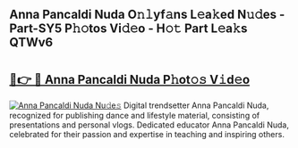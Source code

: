 ## Anna Pancaldi Nuda O𝚗𝚕yf𝚊ns L𝚎a𝚔ed N𝚞𝚍es - Part-SY5 P𝚑𝚘tos Vi𝚍𝚎o - H𝚘𝚝 Part L𝚎a𝚔s QTWv6

# <h2><a href="http://kfc4ig5.oniu.top/?m=Anna+Pancaldi+Nuda">🔗👉 🔴 Anna Pancaldi Nuda P𝚑ot𝚘𝚜 V𝚒d𝚎o</a></h2>

[![Anna Pancaldi Nuda Nu𝚍e𝚜](https://i.imgur.com/0qMVB7G.gif)](http://kfc4ig5.oniu.top/?m=Anna+Pancaldi+Nuda)
Digital trendsetter Anna Pancaldi Nuda, recognized for publishing dance and lifestyle material, consisting of presentations and personal vlogs. Dedicated educator Anna Pancaldi Nuda, celebrated for their passion and expertise in teaching and inspiring others.  
